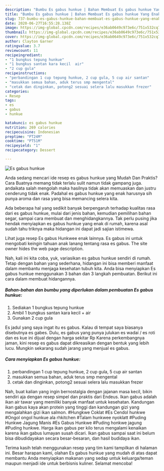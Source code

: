 ```yaml
---
description: "Bumbu Es gabus hunkue | Bahan Membuat Es gabus hunkue Yang Enak Dan Lezat"
title: "Bumbu Es gabus hunkue | Bahan Membuat Es gabus hunkue Yang Enak Dan Lezat"
slug: 737-bumbu-es-gabus-hunkue-bahan-membuat-es-gabus-hunkue-yang-enak-dan-lezat
date: 2020-06-27T16:55:28.138Z
image: https://img-global.cpcdn.com/recipes/e36ab0649c973e6c/751x532cq70/es-gabus-hunkue-foto-resep-utama.jpg
thumbnail: https://img-global.cpcdn.com/recipes/e36ab0649c973e6c/751x532cq70/es-gabus-hunkue-foto-resep-utama.jpg
cover: https://img-global.cpcdn.com/recipes/e36ab0649c973e6c/751x532cq70/es-gabus-hunkue-foto-resep-utama.jpg
author: Clayton Garner
ratingvalue: 3.7
reviewcount: 11
recipeingredient:
- "1 bungkus tepung hunkue"
- "1 bungkus santan kara kecil  air"
- "2 cup gula"
recipeinstructions:
- "perbandingan 1 cup tepung hunkue, 2 cup gula, 5 cup air santan"
- "masukkan semua bahan, aduk terus smp mengental"
- "cetak dan dinginkan, potong2 sesuai selera lalu masukkan frezer"
categories:
- Resep
tags:
- es
- gabus
- hunkue

katakunci: es gabus hunkue 
nutrition: 269 calories
recipecuisine: Indonesian
preptime: "PT24M"
cooktime: "PT51M"
recipeyield: "1"
recipecategory: Dessert

---
```



![Es gabus hunkue](https://img-global.cpcdn.com/recipes/e36ab0649c973e6c/751x532cq70/es-gabus-hunkue-foto-resep-utama.jpg)

Anda sedang mencari ide resep es gabus hunkue yang Mudah Dan Praktis? Cara Buatnya memang tidak terlalu sulit namun tidak gampang juga. andaikata salah mengolah maka hasilnya tidak akan memuaskan dan justru cenderung tidak enak. Padahal es gabus hunkue yang enak harusnya sih punya aroma dan rasa yang bisa memancing selera kita.

Ada beberapa hal yang sedikit banyak berpengaruh terhadap kualitas rasa dari es gabus hunkue, mulai dari jenis bahan, kemudian pemilihan bahan segar, sampai cara membuat dan menghidangkannya. Tak perlu pusing jika hendak menyiapkan es gabus hunkue yang enak di rumah, karena asal sudah tahu triknya maka hidangan ini dapat jadi sajian istimewa.

Lihat juga resep Es gabus Hunkwee enak lainnya. Es gabus ini untuk mengobati keingin tahuan anak lanang tentang rasa es gabus. The site owner hides the web page description.


Nah, kali ini kita coba, yuk, variasikan es gabus hunkue sendiri di rumah. Tetap dengan bahan yang sederhana, hidangan ini bisa memberi manfaat dalam membantu menjaga kesehatan tubuh kita. Anda bisa menyiapkan Es gabus hunkue menggunakan 3 bahan dan 3 langkah pembuatan. Berikut ini cara dalam membuat hidangannya.

<!--inarticleads1-->

##### Bahan-bahan dan bumbu yang diperlukan dalam pembuatan Es gabus hunkue:

1. Sediakan 1 bungkus tepung hunkue
1. Ambil 1 bungkus santan kara kecil + air
1. Gunakan 2 cup gula


Es jadul yang saya ingat itu es gabus. Kalau di tempat saya biasanya disebutnya es gabes. Dulu, es gabus yang punya julukan es wadai / es roti dan es kue ini dijual dengan harga sekitar Rp Karena perkembangnya jaman, kini resep es gabus dapat dikreasikan dengan bentuk yang lebih lucu. Mungkin sekarang sudah jarang yang menjual es gabus. 

<!--inarticleads2-->

##### Cara menyiapkan Es gabus hunkue:

1. perbandingan 1 cup tepung hunkue, 2 cup gula, 5 cup air santan
1. masukkan semua bahan, aduk terus smp mengental
1. cetak dan dinginkan, potong2 sesuai selera lalu masukkan frezer


Nah, buat kalian yang ingin bernostalgia dengan jajanan masa kecil, bikin sendiri aja dengan resep simpel dan praktis dari Endeus. Ikan gabus adalah ikan air tawar yang memiliki banyak manfaat untuk kesehatan. Kandungan ikan gabus kaya akan protein yang tinggi dan kandungan gizi yang mengalahkan gizi ikan salmon. #Hungkwe Coklat #Es Cendol hunkwe #Ongol ongol hunkue ala rhkitchen #Talam hunkwee nyoklatt #Puding Hunkwe Jagung Manis #Es Gabus Hunkwe #Puding honkwe jagung #Puding hunkwe. Harga ikan gabus per kilo terus mengalami kenaikan karena ikan gabus lumayan susah dicari. Ikan gabus sampai saat ini belum bisa dibudidayakan secara besar-besaran, dan hasil budidaya ikan. 

Terima kasih telah menggunakan resep yang tim kami tampilkan di halaman ini. Besar harapan kami, olahan Es gabus hunkue yang mudah di atas dapat membantu Anda menyiapkan makanan yang sedap untuk keluarga/teman maupun menjadi ide untuk berbisnis kuliner. Selamat mencoba!
